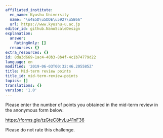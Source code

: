 ```yaml
---
affiliated_institute:
  en_name: Kyushu University
  name: "\u4E5D\u5DDE\u5927\u5B66"
  url: https://www.kyushu-u.ac.jp
editor_id: github.NanoScaleDesign
explanation:
  answer:
    RatingOnly: []
  resources: {}
extra_resources: {}
id: 8da3d669-1ac4-40b3-8b4f-4c1b74779d22
language: en
modified: '2019-06-03T00:32:46.205585Z'
title: Mid-term review points
title_id: mid-term-review-points
topics: []
translations: {}
version: '1.0'
---
```


Please enter the number of points you obtained in the mid-term review in the anonymous form below:

https://forms.gle/tzGteC8hvLu41nF36

Please do not rate this challenge.
